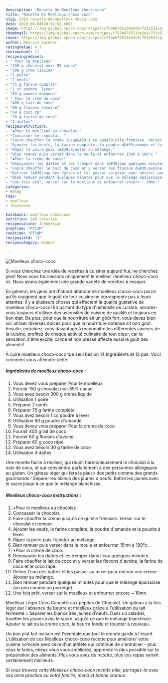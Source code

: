 ```yaml
---
description: "Recette De Moelleux choco-coco"
title: "Recette De Moelleux choco-coco"
slug: 5363-recette-de-moelleux-choco-coco
date: 2020-06-04T20:02:02.098Z
image: https://img-global.cpcdn.com/recipes/c763e6765138e2e0/751x532cq70/moelleux-choco-coco-photo-principale-de-la-recette.jpg
thumbnail: https://img-global.cpcdn.com/recipes/c763e6765138e2e0/751x532cq70/moelleux-choco-coco-photo-principale-de-la-recette.jpg
cover: https://img-global.cpcdn.com/recipes/c763e6765138e2e0/751x532cq70/moelleux-choco-coco-photo-principale-de-la-recette.jpg
author: Maurice Gardner
ratingvalue: 4.7
reviewcount: 11
recipeingredient:
- " Pour le moelleux"
- "150 g chocolat noir 85 cacao"
- "300 g crme liquide"
- "1 poire"
- "2 oeufs"
- "75 g farine complte"
- "1 cc poudre  lever"
- "60 g poudre damande"
- " Pour la crme de coco"
- "400 g lait de coco"
- "60 g flocons davoine"
- "60 g coco rp"
- "30 g farine de coco"
- "4 dattes"
recipeinstructions:
- "▪︎Pour le moelleux au chocolat:"
- "Concasser le chocolat. ⁣"
- "Faire chauffer la crème jusqu&#39;à ce qu&#39;elle fremisse. Verser sur le chocolat et remuer.⁣"
- "Ajouter les oeufs, la farine complète, la poudre d&#39;amande et la poudre à lever.⁣"
- "Râper la poire puis l&#39;ajouter au mélange.⁣"
- "Bien remuer puis verser dans le moule et enfourner 15mn à 180°c.⁣"
- "▪️Pour la crème de coco:"
- "Dénoyauter les dattes et les tremper dans l&#39;eau quelques minutes.⁣"
- "Faire chauffer le lait de coco et y verser les flocons d&#39;avoine, la farine de coco et le coco râpé.⁣"
- "Retirer l&#39;eau des dattes et les passer au mixer pour obtenir une crème.⁣ Ajouter au mélange.⁣"
- "Bien remuer pendant quelques minutes pour que le mélange épaississe (un peu comme un porridge).⁣"
- "Une fois prêt, verser sur le moelleux et enfourner encore ~ 10mn.⁣"
categories:
- Resep
tags:
- moelleux
- chocococo

katakunci: moelleux chocococo 
nutrition: 248 calories
recipecuisine: Indonesian
preptime: "PT12M"
cooktime: "PT58M"
recipeyield: "3"
recipecategory: Dinner

---
```



![Moelleux choco-coco](https://img-global.cpcdn.com/recipes/c763e6765138e2e0/751x532cq70/moelleux-choco-coco-photo-principale-de-la-recette.jpg)

Si vous cherchez une idée de recettes à cuisiner aujourd'hui, ne cherchez plus! Nous vous fournissons uniquement le meilleur moelleux choco-coco ici. Nous avons également une grande variété de recettes à essayer.

En général, les gens ont d'abord abandonné moelleux choco-coco parce qu'ils craignent que le goût de leur cuisine ne corresponde pas à leurs attentes. Il y a plusieurs choses qui affectent la qualité gustative de moelleux choco-coco! En partant du type d'ustensile de cuisine, assurez-vous toujours d'utiliser des ustensiles de cuisine de qualité et toujours en bon état. De plus, pour que la nourriture ait un goût fort, vous devez bien sûr utiliser diverses épices pour que la nourriture obtenue ait bon goût. Ensuite, entraînez-vous davantage à reconnaître les différentes saveurs de la cuisine, profitez de chaque activité culinaire de tout cœur, car la sensation d'être excité, calme et non pressé affecte aussi le goût des aliments!

<!--inarticleads1-->

À cuire moelleux choco-coco tue seul besion 14 Ingrédients et 12 pas. Voici comment vous atteindre cette.

##### Ingrédients de moelleux choco-coco :

1. Vous devez vous préparer  Pour le moelleux
1. Fournir 150 g chocolat noir 85% cacao
1. Vous avez besoin 300 g crème liquide
1. Utilisation 1 poire
1. Préparer 2 oeufs
1. Préparer 75 g farine complète
1. Vous avez besoin 1 cc poudre à lever
1. Utilisation 60 g poudre d&#39;amande
1. Vous devez vous préparer  Pour la crème de coco
1. Fournir 400 g lait de coco
1. Fournir 60 g flocons d&#39;avoine
1. Préparer 60 g coco râpé
1. Vous avez besoin 30 g farine de coco
1. Utilisation 4 dattes


Une recette facile à réaliser, qui réunit harmonieusement le chocolat à la noix de coco, et qui conviendra parfaitement à des personnes allergiques au gluten. Un gâteau léger qui fera le plaisir des petits comme des grands gourmands ! Séparer les blancs des jaunes d&#39;oeufs. Battre les jaunes avec le sucre jusqu&#39;à ce que le mélange blanchisse. 

<!--inarticleads2-->

##### Moelleux choco-coco instructions :

1. ▪︎Pour le moelleux au chocolat:
1. Concasser le chocolat. ⁣
1. Faire chauffer la crème jusqu&#39;à ce qu&#39;elle fremisse. Verser sur le chocolat et remuer.⁣
1. Ajouter les oeufs, la farine complète, la poudre d&#39;amande et la poudre à lever.⁣
1. Râper la poire puis l&#39;ajouter au mélange.⁣
1. Bien remuer puis verser dans le moule et enfourner 15mn à 180°c.⁣
1. ▪️Pour la crème de coco:
1. Dénoyauter les dattes et les tremper dans l&#39;eau quelques minutes.⁣
1. Faire chauffer le lait de coco et y verser les flocons d&#39;avoine, la farine de coco et le coco râpé.⁣
1. Retirer l&#39;eau des dattes et les passer au mixer pour obtenir une crème.⁣ - Ajouter au mélange.⁣
1. Bien remuer pendant quelques minutes pour que le mélange épaississe (un peu comme un porridge).⁣
1. Une fois prêt, verser sur le moelleux et enfourner encore ~ 10mn.⁣


Moelleux Léger Coco Cannelle aux pépites de Chocolat. Un gâteau à la fois léger par l&#39;absence de beurre et moelleux grâce à l&#39;utilisation du lait fermenté !. Séparer les blancs des jaunes d&#39;oeufs. Dans un saladier, fouetter les jaunes avec le sucre jusqu&#39;à ce que le mélange blanchisse. Ajouter le lait ou la crème coco, le beurre fondu et fouetter à nouveau. 

<!--inarticleads1-->

<p>
Un bon plat fait maison est l'exemple que tout le monde garde à l'esprit. L'utilisation de ces Moelleux choco-coco recette pour améliorer votre cuisine coïncide avec celle d'un athlète qui continue de s'entraîner - plus vous le faites, mieux vous vous améliorez, apprenez le plus possible sur la préparation des aliments. Plus vous avez de recette, plus vos repas seront certainement meilleurs.
</p>

<p>
<i>Si vous trouvez cette Moelleux choco-coco recette utile, partagez-la avec vos amis proches ou votre famille, merci et bonne chance.</i>
</p>
